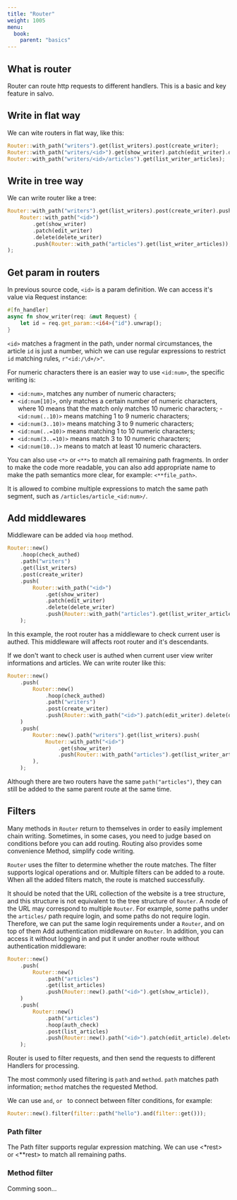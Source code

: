 ```yaml
---
title: "Router"
weight: 1005
menu:
  book:
    parent: "basics"
---
```


## What is router

Router can route http requests to different handlers. This is a basic and key feature in salvo.

## Write in flat way
We can wite routers in flat way, like this:

```rust
Router::with_path("writers").get(list_writers).post(create_writer);
Router::with_path("writers/<id>").get(show_writer).patch(edit_writer).delete(delete_writer);
Router::with_path("writers/<id>/articles").get(list_writer_articles);
```

## Write in tree way
We can write router like a tree:

```rust
Router::with_path("writers").get(list_writers).post(create_writer).push(
    Router::with_path("<id>")
        .get(show_writer)
        .patch(edit_writer)
        .delete(delete_writer)
        .push(Router::with_path("articles").get(list_writer_articles)),
);
```


## Get param in routers

In previous source code, ```<id>``` is a param definition. We can access it's value via Request instance:

```rust
#[fn_handler]
async fn show_writer(req: &mut Request) {
    let id = req.get_param::<i64>("id").unwrap();
}
```

```<id>``` matches a fragment in the path, under normal circumstances, the article ```id``` is just a number, which we can use regular expressions to restrict ```id``` matching rules, ```r"<id:/\d+/>"```.

For numeric characters there is an easier way to use ```<id:num>```, the specific writing is:
- ```<id:num>```, matches any number of numeric characters;
- ```<id:num[10]>```, only matches a certain number of numeric characters, where 10 means that the match only matches 10 numeric characters;
-```<id:num(..10)>``` means matching 1 to 9 numeric characters;
- ```<id:num(3..10)>``` means matching 3 to 9 numeric characters;
- ```<id:num(..=10)>``` means matching 1 to 10 numeric characters;
- ```<id:num(3..=10)>``` means match 3 to 10 numeric characters;
- ```<id:num(10..)>``` means to match at least 10 numeric characters.

You can also use ```<*>``` or ```<**>``` to match all remaining path fragments. In order to make the code more readable, you can also add appropriate name to make the path semantics more clear, for example: ```<**file_path>```.

It is allowed to combine multiple expressions to match the same path segment, such as ```/articles/article_<id:num>/```. 

## Add middlewares

Middleware can be added via ```hoop``` method.

```rust
Router::new()
    .hoop(check_authed)
    .path("writers")
    .get(list_writers)
    .post(create_writer)
    .push(
        Router::with_path("<id>")
            .get(show_writer)
            .patch(edit_writer)
            .delete(delete_writer)
            .push(Router::with_path("articles").get(list_writer_articles)),
    );
```

In this example, the root router has a middleware to check current user is authed. This middleware will affects root router and it's descendants.

If we don't want to check user is authed when current user view writer informations and articles. We can write router like this:

```rust
Router::new()
    .push(
        Router::new()
            .hoop(check_authed)
            .path("writers")
            .post(create_writer)
            .push(Router::with_path("<id>").patch(edit_writer).delete(delete_writer)),
    )
    .push(
        Router::new().path("writers").get(list_writers).push(
            Router::with_path("<id>")
                .get(show_writer)
                .push(Router::with_path("articles").get(list_writer_articles)),
        ),
    );
```

Although there are two routers have the same ```path("articles")```, they can still be added to the same parent route at the same time.

## Filters

Many methods in ```Router``` return to themselves in order to easily implement chain writing. Sometimes, in some cases, you need to judge based on conditions before you can add routing. Routing also provides some convenience Method, simplify code writing.

```Router``` uses the filter to determine whether the route matches. The filter supports logical operations and or. Multiple filters can be added to a route. When all the added filters match, the route is matched successfully.

It should be noted that the URL collection of the website is a tree structure, and this structure is not equivalent to the tree structure of ```Router```. A node of the URL may correspond to multiple ```Router```. For example, some paths under the ```articles/``` path require login, and some paths do not require login. Therefore, we can put the same login requirements under a ```Router```, and on top of them Add authentication middleware on ```Router```. In addition, you can access it without logging in and put it under another route without authentication middleware:

```rust
Router::new()
    .push(
        Router::new()
            .path("articles")
            .get(list_articles)
            .push(Router::new().path("<id>").get(show_article)),
    )
    .push(
        Router::new()
            .path("articles")
            .hoop(auth_check)
            .post(list_articles)
            .push(Router::new().path("<id>").patch(edit_article).delete(delete_article)),
    );
```

Router is used to filter requests, and then send the requests to different Handlers for processing.

The most commonly used filtering is ```path``` and ```method```. ```path``` matches path information; ```method``` matches the requested Method.

We can use ```and```, ```or ``` to connect between filter conditions, for example:

```rust
Router::new().filter(filter::path("hello").and(filter::get()));
```

### Path filter
The Path filter supports regular expression matching.
We can use <*rest> or <**rest> to match all remaining paths.

### Method filter
Comming soon...